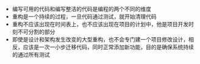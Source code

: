 - 编写可用的代码和编写整洁的代码是编程的两个不同的维度
- 重构是一个持续的过程，一旦代码通过测试，就开始清理代码
- 重构不应该出现在时间表上，也不应该出现在项目的计划中，他是项目开发时刻不可分割的部分
- 即使是设计和架构发生改变的大型重构，也不会专门建一个项目修改设计，相反，应该是一次一小步迁移代码，同时正常添加新功能，目的是确保系统持续的通过所有测试